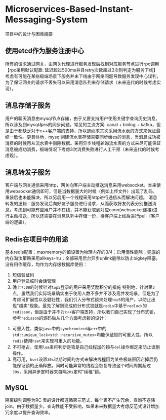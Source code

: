 # Microservices-Based-Instant-Messaging-System
项目中的设计与困难摘要

## 使用etcd作为服务注册中心
所有的请求通过网关，由网关代理进行服务发现后找到对应服务节点进行rpc调用
【rpc采用默认配置: 延迟超过500ms并且retry次数超过3次则判定为服务下线】
考虑有可能在某些极端场景下服务并未下线由于网络问题导致服务发现中心误判，为了保证网关的请求不丢失可以采用消息队列来存储请求（未来迭代的时候考虑实现）。

## 消息存储子服务
用户的聊天消息由mysql节点存储，由于又要支持用户使用关键字查询历史消息，所以涉及到mysql与es的同步问题。常见的主流方案: canal + binlog + kafka，但是由于都缺乏对于c++客户端的支持，所以退而求其次采用流水表的方式来保证最终一致性。更具体地，mysql创建流水表存储需要同步给es的消息，当消息成功被消费的时候再从流水表中删除数据。采用异步线程轮询流水表的方式来尽可能保证消息被成功消费，极端情况下考虑3次消费失败进行人工干预（未来迭代的时候考虑现）。

## 消息转发子服务
客户端与网关通信采用http，网关向客户端主动推送消息采用websocket。本来使用websocket通信即可，但是当数据量大的时候（例如上传文件）出现了乱码，重装后也未能解决，所以另启用一个线程采用http进行通信从而解决问题。
消息转发的逻辑：服务发现后向好友子服务进行请求，从而获取好友列表分别推送消息。考虑到可能有些用户并不在线，并不能获取到对应conn(websocket连接)进行主动推送，所以还需要在消息队列中存储一份，待客户端上线后进行pull（客户端的逻辑）。

## Redis在项目中的用途
基本redis配置：maxmemory的值设置为物理内存的3/4；启用惰性删除；兜底的内存淘汰策略采用allkeys-lru；全部采用后台异步unlink删除以防止bigkey阻塞。
没有用作缓存，均作为内存级数据库使用：
1. 短信验证码
2. 用户登录临时会话管理
3. 晚上`7:00`的时候针对`top5`登录的用户采用奖励积分的措施
特别地，针对第`3`点，虽然我们实际场景确实由于使用人数不多并不涉及高并发场景，但是为了考虑可扩展性以及健壮性，我们引入分布式锁来处理`top5`的用户，以防止出现"超卖"现象。最先了解到现成的分布式锁就是`redis`中基于`redlock`的`redisson`，但是由于并不对`c++`客户端支持，所以我们自己实现了分布式锁，参考`redisson`的源码后从几个方面考虑锁的设计：
1) 可重入性，类似`java`中的`synchronized`与`c++`中的`std::unique_lock<std::recursive_mutex>`均能保证锁的可重入性，所以`redis`使用`hset`来实现可重入的功能。
2) 不可抢占，使用`lua`来将判断是否是自己线程加的锁与`del`操作绑定来防止误删操作。
3) 高可用，`hset`设置`30s`过期时间的方式来解决线程因为某些极端原因宕掉后仍能保证锁的正确释放。同时可能异常的线程会恢复导致这个时间周期超过`30s`，采用异步定时器来每隔`20s`定时"续租"锁。

## MySQL
隔离级别调整为RC
表的设计都遵循第三范式，每个表不产生冗余，查询不避讳join。由于数据量少，查询性能不受影响，如果未来数据量大考虑反范式设计增加冗余度以提升查询效率。



